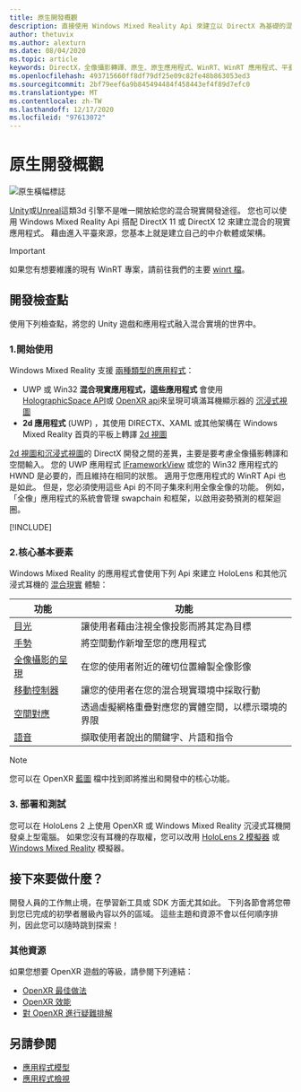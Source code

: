 ```yaml
---
title: 原生開發概觀
description: 直接使用 Windows Mixed Reality Api 來建立以 DirectX 為基礎的混合現實引擎。
author: thetuvix
ms.author: alexturn
ms.date: 08/04/2020
ms.topic: article
keywords: DirectX，全像攝影轉譯、原生、原生應用程式、WinRT、WinRT 應用程式、平臺 Api、自訂引擎、中介軟體、混合現實耳機、windows mixed reality 耳機、虛擬實境耳機
ms.openlocfilehash: 493715660ff8df79df25e09c82fe48b863053ed3
ms.sourcegitcommit: 2bf79eef6a9b845494484f458443ef4f89d7efc0
ms.translationtype: MT
ms.contentlocale: zh-TW
ms.lasthandoff: 12/17/2020
ms.locfileid: "97613072"
---
```

# <a name="native-development-overview"></a>原生開發概觀

![原生橫幅標誌](../images/native_logo_banner.png)

[Unity](../unity/unity-development-overview.md)或[Unreal](../unreal/unreal-development-overview.md)這類3d 引擎不是唯一開放給您的混合現實開發途徑。 您也可以使用 Windows Mixed Reality Api 搭配 DirectX 11 或 DirectX 12 來建立混合的現實應用程式。 藉由進入平臺來源，您基本上就是建立自己的中介軟體或架構。 

> [!IMPORTANT]
> 如果您有想要維護的現有 WinRT 專案，請前往我們的主要 [winrt 檔](creating-a-holographic-directx-project.md)。 

## <a name="development-checkpoints"></a>開發檢查點

使用下列檢查點，將您的 Unity 遊戲和應用程式融入混合實境的世界中。

### <a name="1-getting-started"></a>1.開始使用

Windows Mixed Reality 支援 [兩種類型的應用程式](../../design/app-views.md)：
* UWP 或 Win32 **混合現實應用程式，這些應用程式** 會使用 [HolographicSpace API](getting-a-holographicspace.md)或 [OpenXR api](openxr.md)來呈現可填滿耳機顯示器的 [沉浸式視圖](../../design/app-views.md)
* **2d 應用程式** (UWP) ，其使用 DIRECTX、XAML 或其他架構在 Windows Mixed Reality 首頁的平板上轉譯 [2d 視圖](../../design/app-views.md#2d-views)

[2d 視圖和沉浸式視圖](../../design/app-views.md)的 DirectX 開發之間的差異，主要是要考慮全像攝影轉譯和空間輸入。 您的 UWP 應用程式 [IFrameworkView](https://msdn.microsoft.com/library/windows/apps/windows.applicationmodel.core.iframeworkview.aspx) 或您的 Win32 應用程式的 HWND 是必要的，而且維持在相同的狀態。 適用于您應用程式的 WinRT Api 也是如此。 但是，您必須使用這些 Api 的不同子集來利用全像全像的功能。 例如，「全像」應用程式的系統會管理 swapchain 和框架，以啟用姿勢預測的框架迴圈。

[!INCLUDE[](../includes/native-getting-started.md)]

### <a name="2-core-building-blocks"></a>2.核心基本要素

Windows Mixed Reality 的應用程式會使用下列 Api 來建立 HoloLens 和其他沉浸式耳機的 [混合現實](../../discover/mixed-reality.md) 體驗：

|  功能  |  功能  |
| --- | --- |
| [目光](../../design/gaze-and-commit.md) | 讓使用者藉由注視全像投影而將其定為目標 |
| [手勢](../../design/gaze-and-commit.md#composite-gestures) | 將空間動作新增至您的應用程式 |
| [全像攝影的呈現](../platform-capabilities-and-apis/rendering.md) | 在您的使用者附近的確切位置繪製全像影像 |
| [移動控制器](../../design/motion-controllers.md) | 讓您的使用者在您的混合現實環境中採取行動 |
| [空間對應](../../design/spatial-mapping.md) | 透過虛擬網格重疊對應您的實體空間，以標示環境的界限 |
| [語音](../../design/voice-input.md) | 擷取使用者說出的關鍵字、片語和指令 |
 
> [!NOTE]
> 您可以在 OpenXR [藍圖](openxr.md#roadmap) 檔中找到即將推出和開發中的核心功能。

### <a name="3-deploying-and-testing"></a>3. 部署和測試

您可以在 HoloLens 2 上使用 OpenXR 或 Windows Mixed Reality 沉浸式耳機開發桌上型電腦。  如果您沒有耳機的存取權，您可以改用 [HoloLens 2 模擬器](../platform-capabilities-and-apis/using-the-hololens-emulator.md) 或 [Windows Mixed Reality](../platform-capabilities-and-apis/using-the-windows-mixed-reality-simulator.md) 模擬器。

## <a name="whats-next"></a>接下來要做什麼？

開發人員的工作無止境，在學習新工具或 SDK 方面尤其如此。 下列各節會將您帶到您已完成的初學者層級內容以外的區域。 這些主題和資源不會以任何順序排列，因此您可以隨時跳到探索！

### <a name="additional-resources"></a>其他資源

如果您想要 OpenXR 遊戲的等級，請參閱下列連結：

* [OpenXR 最佳做法](openxr-best-practices.md)
* [OpenXR 效能](openxr-performance.md)
* [對 OpenXR 進行疑難排解](openxr-troubleshooting.md)

## <a name="see-also"></a>另請參閱
* [應用程式模型](../../design/app-model.md)
* [應用程式檢視](../../design/app-views.md)

